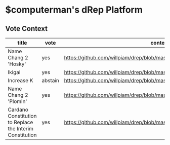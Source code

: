 
# $computerman's dRep Platform

## Vote Context

| title                 | vote      | context                                                                          | transaction                                                                                                                   |
| -----                 | ----      | -------                                                                          | -----------                                                                                                                   |
| Name Chang 2 'Hosky'  | yes       | https://github.com/willpiam/drep/blob/master/vote_context/1.jsonld               | [cardanoscan](https://cardanoscan.io/transaction/a3e6d4ef0570bf6db0e4d926b1583b920fae55e16f467adb4faba4da9530238f?tab=votes)  |
| Ikigai                | yes       | https://github.com/willpiam/drep/blob/master/vote_context/2_Ikigai.jsonld        | [cardanoscan](https://cardanoscan.io/transaction/897b19c9c0d28adc75d560ac874f819c0c8b4bd050961b7b2c9f973ecf6b488b?tab=votes)  |
| Increase K            | abstain   | https://github.com/willpiam/drep/blob/master/vote_context/3_increaseK.jsonld     | [cardanoscan](https://cardanoscan.io/transaction/8b9903e6a22933b6d987f1016e9613da85693e314df8ea8d28f3f761b75a407f?tab=votes)  |
| Name Chang 2 'Plomin' | yes       | https://github.com/willpiam/drep/blob/master/vote_context/4_plomin.jsonld        | [cardanoscan](https://cardanoscan.io/transaction/e8fa84db4ee42927c33a3aa3bec2bd4680aa1ffdd1da526151d50a24a53d4b0d?tab=votes)  |
| Cardano Constitution to Replace the Interim Constitution | yes | https://github.com/willpiam/drep/blob/master/vote_context/5_constitution.jsonld | [cardanoscan](https://cardanoscan.io/transaction/c6c6a876dbb701c7d955def074b3f4987fa1893d6803b568c8da16582c2bf6bf?tab=votes) |
